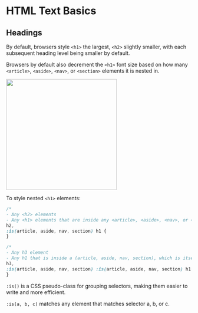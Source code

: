 # HTML Text Basics

## Headings

By default, browsers style `<h1>` the largest, `<h2>` slightly smaller, with each subsequent heading level being smaller by default.

Browsers by default also decrement the `<h1>` font size based on how many `<article>`, `<aside>`, `<nav>`, or `<section>` elements it is nested in.

<img src="https://web.dev/static/learn/html/text-basics/image/nested-h1-examples-cc207f75ad01d_1920.png" width="300" />

To style nested `<h1>` elements:

```css
/* 
- Any <h2> elements
- Any <h1> elements that are inside any <article>, <aside>, <nav>, or <section> */
h2,
:is(article, aside, nav, section) h1 {
}

/* 
- Any h3 element
- Any h1 that is inside a (article, aside, nav, section), which is itself inside a (article, aside, nav, section) */
h3,
:is(article, aside, nav, section) :is(article, aside, nav, section) h1 {
}
```

`:is()` is a CSS pseudo-class for grouping selectors, making them easier to write and more efficient.

`:is(a, b, c)` matches any element that matches selector a, b, or c.
